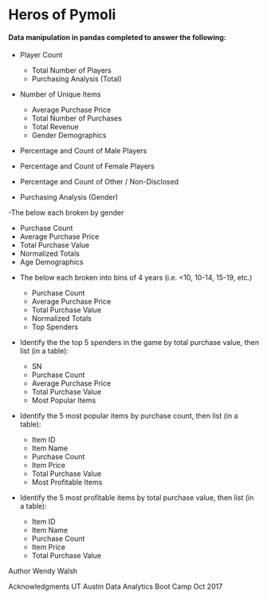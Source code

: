 # Heros of Pymoli
#### Data manipulation in pandas completed to answer the following:

- Player Count

   *  Total Number of Players
   *  Purchasing Analysis (Total)

-  Number of Unique Items

   * Average Purchase Price
   * Total Number of Purchases
   * Total Revenue
   * Gender Demographics

-  Percentage and Count of Male Players
-  Percentage and Count of Female Players
-  Percentage and Count of Other / Non-Disclosed
-  Purchasing Analysis (Gender)

-The below each broken by gender

   * Purchase Count
   * Average Purchase Price
   * Total Purchase Value
   * Normalized Totals
   * Age Demographics

-  The below each broken into bins of 4 years (i.e. <10, 10-14, 15-19, etc.)

   * Purchase Count
   * Average Purchase Price
   * Total Purchase Value
   * Normalized Totals
   * Top Spenders

-  Identify the the top 5 spenders in the game by total purchase value, then list (in a table):

   * SN
   * Purchase Count
   * Average Purchase Price
   * Total Purchase Value
   * Most Popular Items

-  Identify the 5 most popular items by purchase count, then list (in a table):
   * Item ID
   * Item Name
   *  Purchase Count
   * Item Price
   * Total Purchase Value
   * Most Profitable Items

-  Identify the 5 most profitable items by total purchase value, then list (in a table):
   * Item ID
   * Item Name
   * Purchase Count
   * Item Price
   * Total Purchase Value

Author
Wendy Walsh


Acknowledgments
UT Austin Data Analytics Boot Camp Oct 2017
